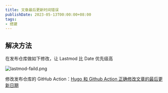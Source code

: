 ```yaml
---
title: 文章最后更新时间错误
publishDate: 2023-05-13T00:00:00+08:00
tags:
- 搭建
---
```


## 解决方法

在发布仓库做如下修改，让 Lastmod 比 Date 优先级高

![lastmod-faild.png](https://cdn.jsdelivr.net/gh/11ze/static/images/lastmod-faild.png)

修改发布仓库的 GitHub Action：[Hugo 和 Github Action 正确修改文章的最后更新日期](https://dnwzlx.com/posts/146871a6/)

